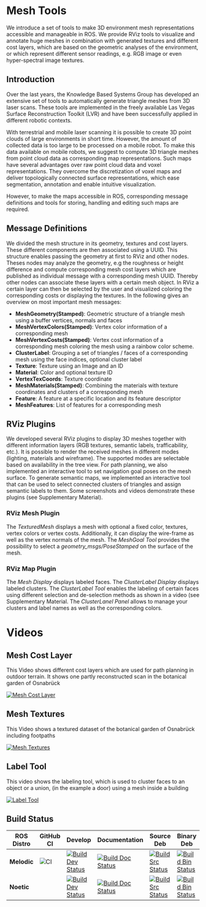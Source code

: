 # Mesh Tools

We introduce a set of tools to make 3D environment mesh representations
accessible and manageable in ROS. We provide RViz tools to visualize and 
annotate huge meshes in combination with generated textures and different 
cost layers, which are based on the geometric analyses of the environment, 
or which represent different sensor readings, e.g. RGB image or even 
hyper-spectral image textures.
 
## Introduction

Over the last years, the Knowledge Based Systems Group has developed
an extensive set of tools to automatically generate triangle meshes
from 3D laser scans. These tools are implemented in the
freely available Las Vegas Surface Reconstruction Toolkit
(LVR) and have been successfully applied in different
robotic contexts.

With terrestrial and mobile laser scanning it is possible to create 3D
point clouds of large environments in short time. However, the amount
of collected data is too large to be processed on a mobile robot. To
make this data available on mobile robots, we suggest to compute 3D
triangle meshes from point cloud data as corresponding map
representations. Such maps have several advantages
over raw point cloud data and voxel representations. They overcome the
discretization of voxel maps and deliver topologically connected
surface representations, which ease segmentation, annotation and enable intuitive visualization.

However, to make the maps accessible in ROS, corresponding message
definitions and tools for storing, handling and editing such maps are
required.

## Message Definitions

We divided the mesh structure in its geometry, textures and cost layers. These different components are then associated using a UUID. This structure enables passing the geometry at first to RViz and other nodes. Theses nodes may analyze the geometry, e.g the roughness or height difference and compute corresponding mesh cost layers which are published as individual message with a corresponding mesh UUID. Thereby other nodes can associate these layers with a certain mesh object. In RViz a certain layer can then be selected by the user and visualized coloring the corresponding costs or displaying the textures. In the following gives an overview on most important mesh messages:

+ **MeshGeometry(Stamped)**:  Geometric structure of a triangle mesh using a buffer vertices, normals and faces
+ **MeshVertexColors(Stamped)**:  Vertex color information of a corresponding mesh
+ **MeshVertexCosts(Stamped)**:  Vertex cost information of a corresponding mesh coloring the mesh using a rainbow color scheme.
+ **ClusterLabel**:  Grouping a set of triangles / faces of a corresponding mesh using the face indices, optional cluster label
+ **Texture**: Texture using an Image and an ID
+ **Material**: Color and optional texture ID
+ **VertexTexCoords**: Texture coordinate
+ **MeshMaterials(Stamped)**: Combining the materials with texture coordinates and clusters of a corresponding mesh
+ **Feature**: A feature at a specific location and its feature descriptor
+ **MeshFeatures**: List of features for a corresponding mesh

## RViz Plugins

We developed several RViz plugins to display 3D meshes together
with different information layers (RGB textures, semantic labels,
trafficability, etc.). It is possible to render the received meshes in
different modes (lighting, materials and wireframe). The supported
modes are selectable based on availability in the tree view. For path
planning, we also implemented an interactive tool to set navigation
goal poses on the mesh surface. To generate semantic maps, we implemented an
interactive tool that can be used to select connected clusters of
triangles and assign semantic labels to them. Some screenshots and videos demonstrate these plugins (see Supplementary Material).

### RViz Mesh Plugin
The *TexturedMesh* displays a mesh with optional a fixed color, textures, vertex colors or vertex costs. Additionally, it can display the wire-frame as well as the vertex normals of the mesh. The *MeshGoal Tool* provides the possibility to select a *geometry_msgs/PoseStamped* on the surface of the mesh. 

### RViz Map Plugin
The *Mesh Display* displays labeled faces. The *ClusterLabel Display* displays labeled clusters. The *ClusterLabel Tool* enables the labeling of certain faces using different selection and de-selection methods as shown in a video (see Supplementary Material. The *ClusterLanel Panel* allows to manage your clusters and label names as well as the corresponding colors.

# Videos

## Mesh Cost Layer
This Video shows different cost layers which are used for path planning in outdoor terrain. It shows one partly reconstructed scan in the botanical garden of Osnabrück

[![Mesh Cost Layer](http://img.youtube.com/vi/Ac1YLn88QGk/0.jpg)](http://www.youtube.com/watch?v=Ac1YLn88QGk)

## Mesh Textures
This Video shows a textured dataset of the botanical garden of Osnabrück including footpaths

[![Mesh Textures](http://img.youtube.com/vi/CF-WdXwx_zo/0.jpg)](http://www.youtube.com/watch?v=CF-WdXwx_zo)

## Label Tool
This video shows the labeling tool, which is used to cluster faces to an object or a union, (in the example a door) using a mesh inside a building

[![Label Tool](http://img.youtube.com/vi/3IV2yo0D_CU/0.jpg)](http://www.youtube.com/watch?v=3IV2yo0D_CU)

## Build Status

| ROS Distro  | GitHub CI | Develop | Documentation | Source Deb | Binary Deb |
|-------------|-----------|---------|---------------|------------|------------|
| **Melodic** | ![CI](https://github.com/uos/mesh_tools/workflows/CI/badge.svg) | [![Build Dev Status](http://build.ros.org/buildStatus/icon?job=Mdev__mesh_tools__ubuntu_bionic_amd64)](http://build.ros.org/job/Mdev__mesh_tools__ubuntu_bionic_amd64) | [![Build Doc Status](http://build.ros.org/buildStatus/icon?job=Mdoc__mesh_tools__ubuntu_bionic_amd64)](http://build.ros.org/job/Mdoc__mesh_tools__ubuntu_bionic_amd64) | [![Build Src Status](http://build.ros.org/buildStatus/icon?job=Msrc_uB__mesh_tools__ubuntu_bionic__source)](http://build.ros.org/job/Msrc_uB__mesh_tools__ubuntu_bionic__source) | [![Build Bin Status](http://build.ros.org/buildStatus/icon?job=Mbin_uB64__mesh_tools__ubuntu_bionic_amd64__binary)](http://build.ros.org/job/Mbin_uB64__mesh_tools__ubuntu_bionic_amd64__binary) |
| **Noetic**  |           | [![Build Dev Status](http://build.ros.org/buildStatus/icon?job=Ndev__mesh_tools__ubuntu_focal_amd64)](http://build.ros.org/job/Ndev__mesh_tools__ubuntu_focal_amd64) | [![Build Doc Status](http://build.ros.org/buildStatus/icon?job=Ndoc__mesh_tools__ubuntu_focal_amd64)](http://build.ros.org/job/Ndoc__mesh_tools__ubuntu_focal_amd64) | [![Build Src Status](http://build.ros.org/buildStatus/icon?job=Nsrc_uF__mesh_tools__ubuntu_focal__source)](http://build.ros.org/job/Nsrc_uF__mesh_tools__ubuntu_focal__source) | [![Build Bin Status](http://build.ros.org/buildStatus/icon?job=Nbin_uF64__mesh_tools__ubuntu_focal_amd64__binary)](http://build.ros.org/job/Nbin_uF64__mesh_tools__ubuntu_focal_amd64__binary) | 
